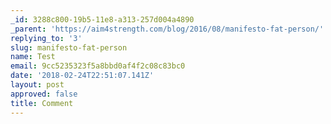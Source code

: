 ```yaml
---
_id: 3288c800-19b5-11e8-a313-257d004a4890
_parent: 'https://aim4strength.com/blog/2016/08/manifesto-fat-person/'
replying_to: '3'
slug: manifesto-fat-person
name: Test
email: 9cc5235323f5a8bbd0af4f2c08c83bc0
date: '2018-02-24T22:51:07.141Z'
layout: post
approved: false
title: Comment
---
```

 
